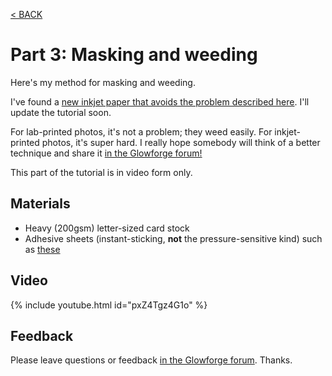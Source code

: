 [< BACK](index.md)

# Part 3: Masking and weeding

Here's my method for masking and weeding.  

<p class="error">I've found a  <a href="https://www.amazon.com/gp/product/B0017SOXTS/ref=ppx_yo_dt_b_search_asin_title?ie=UTF8&psc=1">new inkjet paper that avoids the problem described here</a>.  I'll update the tutorial soon.</p>

For lab-printed photos, it's not a problem; they weed easily.  For inkjet-printed photos, it's super hard.  I really hope 
somebody will think of a better technique and share it <a href="https://community.glowforge.com/t/kerf-adjusted-jigsaw-puzzles-tutorial/121437">in the Glowforge forum!</a>

This part of the tutorial is in video form only.

## Materials

* Heavy (200gsm) letter-sized card stock
* Adhesive sheets (instant-sticking, **not** the pressure-sensitive kind) such as [these](https://www.amazon.com/BENECREAT-Double-Sheets-8-3x11-5-Adhesive/dp/B0866XJ84S/ref=sxts_rp_s_a_1_0?content-id=amzn1.sym.eff26b9b-e255-411b-a40d-eccb21f93fe4%3Aamzn1.sym.eff26b9b-e255-411b-a40d-eccb21f93fe4&crid=3U74QPXJUGX4R&cv_ct_cx=double-sided%2Badhesive%2Bsheets&keywords=double-sided%2Badhesive%2Bsheets&pd_rd_i=B0866XJ84S&pd_rd_r=e78f8435-7dd9-404a-89a8-3c781455bc81&pd_rd_w=n4MNU&pd_rd_wg=QuFlA&pf_rd_p=eff26b9b-e255-411b-a40d-eccb21f93fe4&pf_rd_r=J9HMGCD3YHGDCTS78EYW&qid=1672700237&sprefix=double-sided%2Badhesive%2Bsheets%2Caps%2C130&sr=1-1-5985efba-8948-4f09-9122-d605505c9d1e&th=1)

## Video

{% include youtube.html id="pxZ4Tgz4G1o" %}

## Feedback

Please leave questions or feedback <a href="https://community.glowforge.com/t/kerf-adjusted-jigsaw-puzzles-tutorial/121437">in the Glowforge forum</a>.  Thanks.
